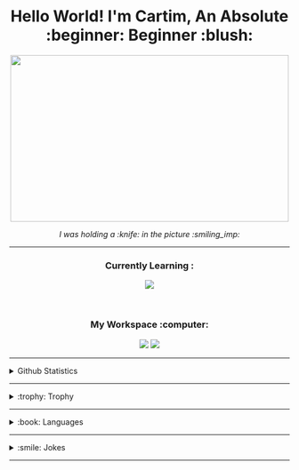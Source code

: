 <h1 align='center'> Hello World! I'm Cartim, An Absolute :beginner: Beginner :blush: </h1>
<p align=center><img src="https://cartim-draluc.netlify.app/pixlr-bg-result.png" width=500px height=300px></p>
<p align='center'><i>I was holding a :knife: in the picture :smiling_imp:</i></p><hr>
<h3 align='center'>Currently Learning :</h3>
<p align='center'> <img src="https://img.shields.io/badge/Nothing-323330?style=for-the-badge&logo=nothing&logoColor=F7DF1E"></p>
<br>

<h3 align='center'>My Workspace :computer:</h3>
<p align='center'><img src="https://img.shields.io/badge/Windows_10-0078D6?style=for-the-badge&logo=windows&logoColor=white"> <img src="https://img.shields.io/badge/Visual_Studio_Code-0078D4?style=for-the-badge&logo=visual%20studio%20code&logoColor=white"></p>

<hr>
<details>
    <summary>Github Statistics</summary>
    <p align=center>
        <img src="https://github-profile-summary-cards.vercel.app/api/cards/profile-details?username=CartimDraluc&theme=vue">
        <img src="https://github-readme-stats.vercel.app/api?username=CartimDraluc&theme=blue-green"> 
        <img src="https://github-readme-streak-stats.herokuapp.com/?user=CartimDraluc&theme=blue-green"> <br>
        <img src="https://github-profile-trophy.vercel.app/?username=CartimDraluc"><br>
        <img src="https://github-readme-stats.vercel.app/api/top-langs/?username=CartimDraluc&theme=blue-green">
    </p>
</details>
<hr>
<details>
    <summary>:trophy: Trophy</summary>
    <p align=center>
        <img src="https://github-profile-trophy.vercel.app/?username=CartimDraluc">
    </p>
</details>
<hr>
<details>
  <summary>:book: Languages</summary><br>
  <p align='center'>
    <img src="https://img.shields.io/badge/html5-E34F26?style=for-the-badge&logo=html5&logoColor=white"> <img src="https://img.shields.io/badge/css3-1572B6?style=for-the-badge&logo=css3&logoColor=white">
  </p>
</details>
<hr>
<details>
    <summary>:smile: Jokes</summary>
    <p align=center>
        <img src="https://readme-jokes.vercel.app/api">
    </p>
</details>
<hr>
